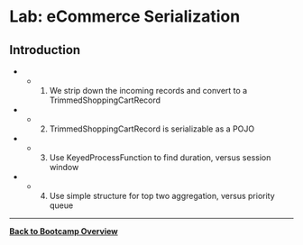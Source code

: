 <!--
Licensed to the Apache Software Foundation (ASF) under one
or more contributor license agreements.  See the NOTICE file
distributed with this work for additional information
regarding copyright ownership.  The ASF licenses this file
to you under the Apache License, Version 2.0 (the
"License"); you may not use this file except in compliance
with the License.  You may obtain a copy of the License at

  http://www.apache.org/licenses/LICENSE-2.0

Unless required by applicable law or agreed to in writing,
software distributed under the License is distributed on an
"AS IS" BASIS, WITHOUT WARRANTIES OR CONDITIONS OF ANY
KIND, either express or implied.  See the License for the
specific language governing permissions and limitations
under the License.
-->

# Lab: eCommerce Serialization

## Introduction

*  * 1. We strip down the incoming records and convert to a TrimmedShoppingCartRecord
*  * 2. TrimmedShoppingCartRecord is serializable as a POJO
*  * 3. Use KeyedProcessFunction to find duration, versus session window
*  * 4. Use simple structure for top two aggregation, versus priority queue


-----

[**Back to Bootcamp Overview**](../../README-bootcamp.md)
